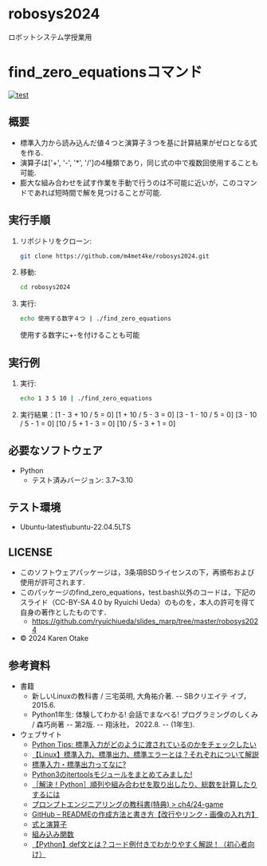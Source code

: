 # robosys2024
ロボットシステム学授業用
# find_zero_equationsコマンド
[![test](https://github.com/m4met4ke/robosys2024/actions/workflows/test.yml/badge.svg)](https://github.com/m4met4ke/robosys2024/actions/workflows/test.yml)
## 概要
- 標準入力から読み込んだ値４つと演算子３つを基に計算結果がゼロとなる式を作る.
- 演算子は['+', '-', '*', '/']の4種類であり，同じ式の中で複数回使用することも可能.
- 膨大な組み合わせを試す作業を手動で行うのは不可能に近いが，このコマンドであれば短時間で解を見つけることが可能.
## 実行手順
1. リポジトリをクローン:
   ```sh
   git clone https://github.com/m4met4ke/robosys2024.git
2. 移動:  
   ```sh
   cd robosys2024
3. 実行:  
   ```sh
   echo 使用する数字４つ | ./find_zero_equations
   ```
   使用する数字に+-を付けることも可能
## 実行例  
1. 実行:
   ```sh
   echo 1 3 5 10 | ./find_zero_equations
   ```
2. 実行結果：[1 - 3 + 10 / 5 = 0]  [1 + 10 / 5 - 3 = 0]  [3 - 1 - 10 / 5 = 0]  [3 - 10 / 5 - 1 = 0]  [10 / 5 + 1 - 3 = 0]  [10 / 5 - 3 + 1 = 0]
## 必要なソフトウェア
- Python
  - テスト済みバージョン: 3.7~3.10
## テスト環境
- Ubuntu-latest\ubuntu-22.04.5LTS
## LICENSE
- このソフトウェアパッケージは，3条項BSDライセンスの下，再頒布および使用が許可されます.
- このパッケージのfind_zero_equations，test.bash以外のコードは，下記のスライド（CC-BY-SA 4.0 by Ryuichi Ueda）のものを，本人の許可を得て自身の著作としたものです．
    - https://github.com/ryuichiueda/slides_marp/tree/master/robosys2024
- © 2024 Karen Otake
## 参考資料
- 書籍
	- 新しいLinuxの教科書 / 三宅英明, 大角祐介著. -- SBクリエイテ イブ，2015.6.
	- Python1年生: 体験してわかる! 会話でまなべる! プログラミングのしくみ / 森巧尚著 -- 第2版. -- 翔泳社， 2022.8. -- (1年生).
- ウェブサイト
	- [Python Tips: 標準入力がどのように渡されているのかをチェックしたい](https://www.lifewithpython.com/2017/06/python-check-stdin-type.html)
	- [【Linux】標準入力、標準出力、標準エラーとは？それぞれについて解説](https://engineer-ninaritai.com/linux-stdin-stdout/#i-5)
	- [標準入力・標準出力ってなに?](https://qiita.com/angel_p_57/items/03582181e9f7a69f8168)
	- [Python3のitertoolsモジュールをまとめてみました!](https://qiita.com/edad811/items/0d28e6595a3c338567ec)
	- [［解決！Python］順列や組み合わせを取り出したり、総数を計算したりするには](https://atmarkit.itmedia.co.jp/ait/articles/2112/14/news025.html)
	- [プロンプトエンジニアリングの教科書(特典) > ch4/24-game](https://kujirahand.com/book/prompt/index.php?ch4%2F24-game&show)
	- [GitHub – READMEの作成方法と書き方【改行やリンク・画像の入れ方】](https://howpon.com/8334#i)
	- [式と演算子](https://developer.mozilla.org/ja/docs/Web/JavaScript/Guide/Expressions_and_operators)
	- [組み込み関数](https://docs.python.org/ja/3/library/functions.html)
	- [【Python】def文とは？コード例付きでわかりやすく解説！（初心者向け）](https://torus07.hatenablog.com/entry/python-26)
